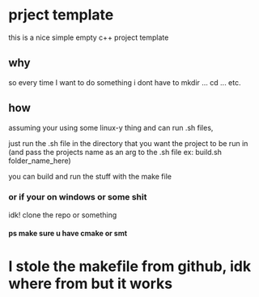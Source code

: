 # prject template

this is a nice simple empty c++ project template

## why

so every time I want to do something i dont have to mkdir ... cd ... etc.

## how

assuming your using some linux-y thing and can run .sh files,

just run the .sh file in the directory that you want the project to be run in
(and pass the projects name as an arg to the .sh file ex: build.sh folder_name_here)

you can build and run the stuff with the make file

### or if your on windows or some shit

idk! clone the repo or something

#### ps make sure u have cmake or smt


# I stole the makefile from github, idk where from but it works
